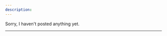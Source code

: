```yaml
---
description:
---
```


<div class="row">
	<div class="span12">
    <p>Sorry, I haven't posted anything yet.</p>
		<hr />
  </div>
</div>
